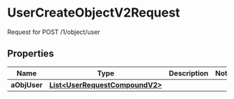 

# UserCreateObjectV2Request

Request for POST /1/object/user

## Properties

| Name | Type | Description | Notes |
|------------ | ------------- | ------------- | -------------|
|**aObjUser** | [**List&lt;UserRequestCompoundV2&gt;**](UserRequestCompoundV2.md) |  |  |



